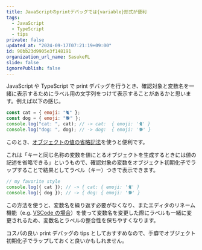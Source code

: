 ```yaml
---
title: JavaScriptのprintデバッグでは{variable}形式が便利
tags:
  - JavaScript
  - TypeScript
  - tips
private: false
updated_at: "2024-09-17T07:21:19+09:00"
id: 90bb23d9905e3f148191
organization_url_name: SasukeFL
slide: false
ignorePublish: false
---
```


JavaScript や TypeScript で print デバッグを行うとき、確認対象と変数名を一緒に表示するためにラベル用の文字列をつけて表示することがあるかと思います。例えば以下の感じ。

```javascript
const cat = { emoji: "🐈" };
const dog = { emoji: "🐕" };
console.log("cat: ", cat); // -> cat:  { emoji: '🐈' }
console.log("dog: ", dog); // -> dog:  { emoji: '🐕' }
```

このとき、[オブジェクトの値の省略記法](https://developer.mozilla.org/ja/docs/Web/JavaScript/Reference/Operators/Object_initializer#%E3%83%97%E3%83%AD%E3%83%91%E3%83%86%E3%82%A3%E3%81%AE%E5%AE%9A%E7%BE%A9)を使うと便利です。

これは「キーと同じ名称の変数を値にとるオブジェクトを生成するときには値の記述を省略できる」というもので、確認対象の変数をオブジェクト初期化子でラップすることで結果としてラベル（キー）つきで表示できます。

```javascript
// my favorite style
console.log({ cat }); // -> { cat: { emoji: '🐈' }
console.log({ dog }); // -> { dog: { emoji: '🐕' }
```

この方法を使うと、変数名を繰り返す必要がなくなり、またエディタのリネーム機能（e.g. [VSCode の場合](https://code.visualstudio.com/docs/editor/editingevolved#_rename-symbol)）を使って変数名を変更した際にラベルも一緒に変更されるため、変数名とラベルの整合性を保ちやすくなります。

コスパの良い print デバッグの tips としておすすめなので、手癖でオブジェクト初期化子でラップしておくと良いかもしれません。
